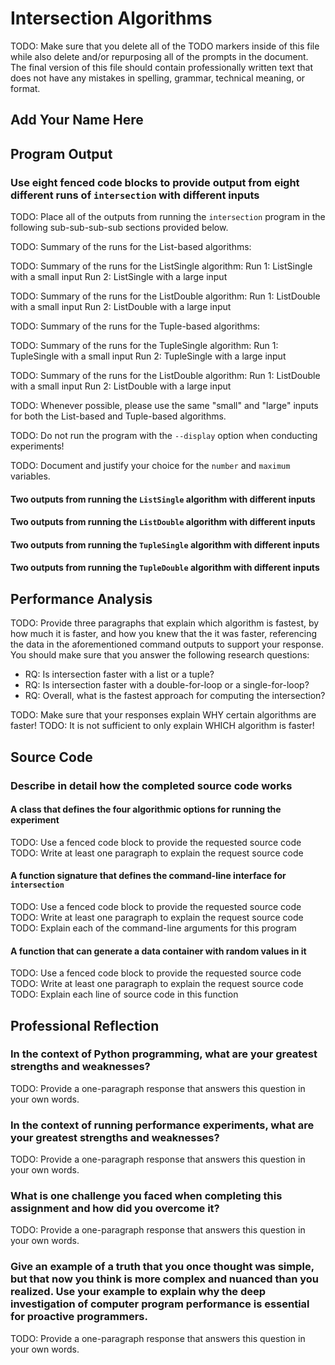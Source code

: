 # Intersection Algorithms

TODO: Make sure that you delete all of the TODO markers inside of this file
while also delete and/or repurposing all of the prompts in the document. The
final version of this file should contain professionally written text that
does not have any mistakes in spelling, grammar, technical meaning, or format.

## Add Your Name Here

## Program Output

### Use eight fenced code blocks to provide output from eight different runs of `intersection` with different inputs

TODO: Place all of the outputs from running the `intersection` program
in the following sub-sub-sub-sub sections provided below.

TODO: Summary of the runs for the List-based algorithms:

TODO: Summary of the runs for the ListSingle algorithm:
Run 1: ListSingle with a small input
Run 2: ListSingle with a large input

TODO: Summary of the runs for the ListDouble algorithm:
Run 1: ListDouble with a small input
Run 2: ListDouble with a large input

TODO: Summary of the runs for the Tuple-based algorithms:

TODO: Summary of the runs for the TupleSingle algorithm:
Run 1: TupleSingle with a small input
Run 2: TupleSingle with a large input

TODO: Summary of the runs for the ListDouble algorithm:
Run 1: ListDouble with a small input
Run 2: ListDouble with a large input

TODO: Whenever possible, please use the same "small" and "large" inputs for both
the List-based and Tuple-based algorithms.

TODO: Do not run the program with the `--display` option when conducting
experiments!

TODO: Document and justify your choice for the `number` and `maximum` variables.

#### Two outputs from running the `ListSingle` algorithm with different inputs

#### Two outputs from running the `ListDouble` algorithm with different inputs

#### Two outputs from running the `TupleSingle` algorithm with different inputs

#### Two outputs from running the `TupleDouble` algorithm with different inputs

## Performance Analysis

TODO: Provide three paragraphs that explain which algorithm is fastest, by how
much it is faster, and how you knew that the it was faster, referencing the data
in the aforementioned command outputs to support your response. You should make
sure that you answer the following research questions:

- RQ: Is intersection faster with a list or a tuple?
- RQ: Is intersection faster with a double-for-loop or a single-for-loop?
- RQ: Overall, what is the fastest approach for computing the intersection?

TODO: Make sure that your responses explain WHY certain algorithms are faster!
TODO: It is not sufficient to only explain WHICH algorithm is faster!

## Source Code

### Describe in detail how the completed source code works

#### A class that defines the four algorithmic options for running the experiment

TODO: Use a fenced code block to provide the requested source code
TODO: Write at least one paragraph to explain the request source code

#### A function signature that defines the command-line interface for `intersection`

TODO: Use a fenced code block to provide the requested source code
TODO: Write at least one paragraph to explain the request source code
TODO: Explain each of the command-line arguments for this program

#### A function that can generate a data container with random values in it

TODO: Use a fenced code block to provide the requested source code
TODO: Write at least one paragraph to explain the request source code
TODO: Explain each line of source code in this function

## Professional Reflection

### In the context of Python programming, what are your greatest strengths and weaknesses?

TODO: Provide a one-paragraph response that answers this question in your own words.

### In the context of running performance experiments, what are your greatest strengths and weaknesses?

TODO: Provide a one-paragraph response that answers this question in your own words.

### What is one challenge you faced when completing this assignment and how did you overcome it?

TODO: Provide a one-paragraph response that answers this question in your own words.

### Give an example of a truth that you once thought was simple, but that now you think is more complex and nuanced than you realized. Use your example to explain why the deep investigation of computer program performance is essential for proactive programmers.

TODO: Provide a one-paragraph response that answers this question in your own words.
